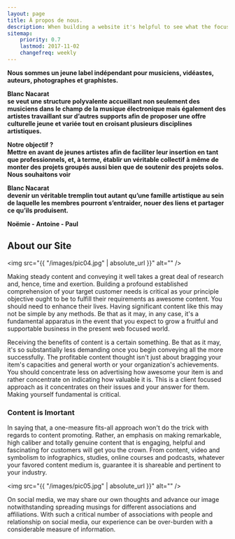 ```yaml
---
layout: page
title: À propos de nous.
description: When building a website it's helpful to see what the focus of your site is. This page is an example of how to show a website's focus.
sitemap:
    priority: 0.7
    lastmod: 2017-11-02
    changefreq: weekly
---
```

<box><b> Nous sommes un jeune label indépendant pour musiciens, vidéastes, auteurs, photographes et graphistes.
    <br>
    <p class="logo" style="padding-left: 0em;padding-right: 0em;margin-bottom: 0px;"><strong> Blanc Nacarat&nbsp;</strong></p>se veut une structure polyvalente accueillant non seulement des musiciens dans le champ de la musique électronique mais également des artistes travaillant sur d’autres supports afin de proposer une offre culturelle jeune et variée tout en croisant plusieurs disciplines artistiques.
</b></box>

<box>
    <b> Notre objectif ?
    <br> Mettre en avant de jeunes artistes afin de faciliter leur insertion en tant que professionnels, et, à terme, établir un véritable collectif à même de monter des projets groupés aussi bien que de soutenir des projets solos.
    <br> Nous souhaitons voir <p class="logo" style="padding-left: 0em;padding-right: 0em;margin-bottom: 0px;"><strong> Blanc Nacarat&nbsp;</strong></p>devenir un véritable tremplin tout autant qu’une famille artistique au sein de laquelle les membres pourront s’entraider, nouer des liens et partager ce qu’ils produisent.
    </b>
</box>
<box>
    <b style ="display: flex;">
        <p style="margin-bottom: 0px;text-align:center;"> Noëmie - Antoine - Paul </p>
    </b>
</box>



## About our Site

<span class="image left"><img src="{{ "/images/pic04.jpg" | absolute_url }}" alt="" /></span>

Making steady content and conveying it well takes a great deal of research and, hence, time and exertion. Building a profound established comprehension of your target customer needs is critical as your principle objective ought to be to fulfill their requirements as awesome content. You should need to enhance their lives. Having significant content like this may not be simple by any methods. Be that as it may, in any case, it's a fundamental apparatus in the event that you expect to grow a fruitful and supportable business in the present web focused world.

Receiving the benefits of content is a certain something. Be that as it may, it's so substantially less demanding once you begin conveying all the more successfully. The profitable content thought isn't just about bragging your item's capacities and general worth or your organization's achievements. You should concentrate less on advertising how awesome your item is and rather concentrate on indicating how valuable it is. This is a client focused approach as it concentrates on their issues and your answer for them. Making yourself fundamental is critical.

### Content is Imortant
<div class="box">
  <p>
  In saying that, a one-measure fits-all approach won't do the trick with regards to content promoting. Rather, an emphasis on making remarkable, high caliber and totally genuine content that is engaging, helpful and fascinating for customers will get you the crown. From content, video and symbolism to infographics, studies, online courses and podcasts, whatever your favored content medium is, guarantee it is shareable and pertinent to your industry.
  </p>
</div>

<span class="image left"><img src="{{ "/images/pic05.jpg" | absolute_url }}" alt="" /></span>

On social media, we may share our own thoughts and advance our image notwithstanding spreading musings for different associations and affiliations. With such a critical number of associations with people and relationship on social media, our experience can be over-burden with a considerable measure of information.
